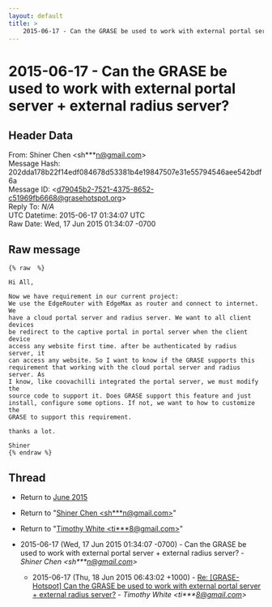 ```yaml
---
layout: default
title: >
    2015-06-17 - Can the GRASE be used to work with external portal server + external radius  server?
---
```


# 2015-06-17 - Can the GRASE be used to work with external portal server + external radius  server?

## Header Data

From: Shiner Chen \<sh***n@gmail.com\><br>
Message Hash: 202dda178b22f14edf084678d53381b4e19847507e31e55794546aee542bdf6a<br>
Message ID: \<d79045b2-7521-4375-8652-c51969fb6668@grasehotspot.org\><br>
Reply To: _N/A_<br>
UTC Datetime: 2015-06-17 01:34:07 UTC<br>
Raw Date: Wed, 17 Jun 2015 01:34:07 -0700<br>

## Raw message

```
{% raw  %}

Hi All,

Now we have requirement in our current project:
We use the EdgeRouter with EdgeMax as router and connect to internet. We 
have a cloud portal server and radius server. We want to all client devices 
be redirect to the captive portal in portal server when the client device 
access any website first time. after be authenticated by radius server, it 
can access any website. So I want to know if the GRASE supports this 
requirement that working with the cloud portal server and radius server. As 
I know, like coovachilli integrated the portal server, we must modify the 
source code to support it. Does GRASE support this feature and just 
install, configure some options. If not, we want to how to customize the 
GRASE to support this requirement.

thanks a lot.

Shiner
{% endraw %}
```

## Thread

+ Return to [June 2015](/archive/2015/06)

+ Return to "[Shiner Chen <sh***n<span>@</span>gmail.com>](/authors/sh___n_at_gmail_com)"
+ Return to "[Timothy White <ti***8<span>@</span>gmail.com>](/authors/ti___8_at_gmail_com)"

+ 2015-06-17 (Wed, 17 Jun 2015 01:34:07 -0700) - Can the GRASE be used to work with external portal server + external radius  server? - _Shiner Chen \<sh***n@gmail.com\>_
  + 2015-06-17 (Thu, 18 Jun 2015 06:43:02 +1000) - [Re: [GRASE-Hotspot] Can the GRASE be used to work with external portal server + external radius server?](/archive/2015/06/315e0c710718ac7a4649dc1e2f03a16eb7b89a68d2ac892f684c0e6d29be0b8e) - _Timothy White \<ti***8@gmail.com\>_

